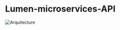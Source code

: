 # Lumen-microservices-API

![Arquitecture](https://user-images.githubusercontent.com/67478757/174489712-44991e84-2222-497e-8a55-4cbab4535c4c.png)
